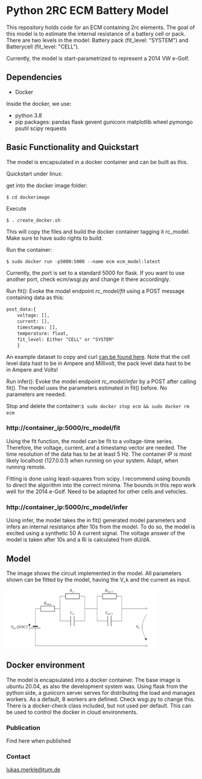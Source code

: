 # Python 2RC ECM Battery Model
This repository holds code for an ECM containing 2rc elements. The goal of this model is to estimate the internal resistance of a battery cell or pack. There are two levels in the model: Battery pack (fit_level: "SYSTEM") and Batterycell (fit_level: "CELL").

Currently, the model is start-parametrized to represent a 2014 VW e-Golf.

## Dependencies
* Docker 

Inside the docker, we use:
* python 3.8
* pip packages: pandas flask gevent gunicorn matplotlib wheel pymongo psutil scipy requests

## Basic Functionality and Quickstart
The model is encapsulated in a docker container and can be built as this.

Quickstart under linux:

get into the docker image folder:
```console
$ cd dockerimage
```  

Execute
```console
$ . create_docker.sh
```  
This will copy the files and build the docker container tagging it rc_model. Make sure to have sudo rights to build.

Run the container: 
```console
$ sudo docker run -p5000:5000 --name ecm ecm_model:latest
```
Currently, the port is set to a standard 5000 for flask. If you want to use another port, check ecm/wsgi.py and change it there accordingly.

Run fit(): Evoke the model endpoint *rc_model/fit* using a POST message containing data as this:
```console
post_data:{
	voltage: [],
	current: [],
	timestamps: [],
	temperature: float,
	fit_level: Either "CELL" or "SYSTEM"
	}
```

An example dataset to copy and curl [can be found here](example_data.md). Note that the cell level data hast to be in Ampere and Millivolt, the pack level data hast to be in Ampere and Volts!

Run infer(): Evoke the model endpoint *rc_model/infer* by a POST after calling fit(). The model uses the parameters estimated in fit() before. No parameters are needed.

Stop and delete the container:`$ sudo docker stop ecm && sudo docker rm ecm`

### http://container_ip:5000/rc_model/fit
Using the fit function, the model can be fit to a voltage-time series. Therefore, the voltage, current, and a timestamp vector are needed. The time resolution of the data has to be at least 5 Hz. The container IP is most likely localhost (127.0.0.1) when running on your system. Adapt, when running remote.

Fitting is done using least-squares from scipy. I recommend using bounds to direct the algorithm into the correct minima. The bounds in this repo work well for the 2014 e-Golf. Need to be adapted for other cells and vehicles.

### http://container_ip:5000/rc_model/infer
Using infer, the model takes the in fit() generated model parameters and infers an internal resistance after 10s from the model. To do so, the model is excited using a synthetic 50 A current signal. The voltage answer of the model is taken after 10s and a Ri is calculated from dU/dA.

## Model
The image shows the circuit implemented in the model. All parameters shown can be fitted by the model, having the V_k and the current as input. 

<img src="images/ecm_sk.png" alt="ECM circuit" width="400"/>

## Docker environment
The model is encapsulated into a docker container. The base image is ubuntu 20.04, as also the development system was. Using flask from the python side, a gunicorn server serves for distributing the load and manages workers. As a default, 8 workers are defined. Check wsgi.py to change this. There is a docker-check class included, but not used per default. This can be used to control the docker in cloud environments.

### Publication
Find here when published

### Contact
lukas.merkle@tum.de
